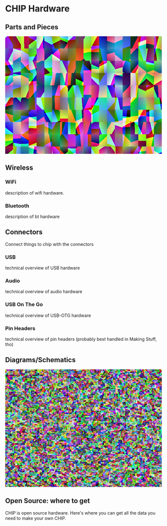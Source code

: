 # CHIP Hardware
## Parts and Pieces
![Callout graphic of chip parts](images/chip_pcb.jpg)
## Wireless
### WiFi
description of wifi hardware.
### Bluetooth
description of bt hardware
## Connectors
Connect things to chip with the connectors
### USB
technical overview of USB hardware
### Audio
technical overview of audio hardware
### USB On The Go
technical overview of USB-OTG hardware
### Pin Headers
technical overview of pin headers (probably best handled in Making Stuff, tho)
## Diagrams/Schematics
![Schematic of CHIP](images/chip_schematic.jpg)
## Open Source: where to get
CHIP is open source hardware. Here's where you can get all the data you need to make your own CHIP.
